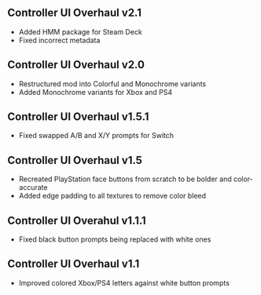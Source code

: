 ## Controller UI Overhaul v2.1
- Added HMM package for Steam Deck
- Fixed incorrect metadata

## Controller UI Overhaul v2.0
- Restructured mod into Colorful and Monochrome variants
- Added Monochrome variants for Xbox and PS4

## Controller UI Overhaul v1.5.1
- Fixed swapped A/B and X/Y prompts for Switch

## Controller UI Overhaul v1.5
- Recreated PlayStation face buttons from scratch to be bolder and color-accurate
- Added edge padding to all textures to remove color bleed

## Controller UI Overahul v1.1.1
- Fixed black button prompts being replaced with white ones

## Controller UI Overhaul v1.1
- Improved colored Xbox/PS4 letters against white button prompts
